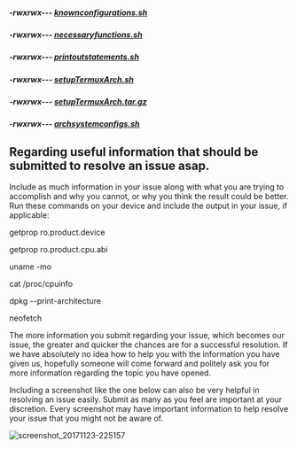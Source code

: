 ##### -rwxrwx--- [knownconfigurations.sh](https://raw.githubusercontent.com/sdrausty/TermuxArch/master/scripts/files/knownconfigurations.sh)

##### -rwxrwx--- [necessaryfunctions.sh](https://raw.githubusercontent.com/sdrausty/TermuxArch/master/scripts/files/necessaryfunctions.sh)

##### -rwxrwx--- [printoutstatements.sh](https://raw.githubusercontent.com/sdrausty/TermuxArch/master/scripts/files/printoutstatements.sh)

##### -rwxrwx--- [setupTermuxArch.sh](https://raw.githubusercontent.com/sdrausty/TermuxArch/master/scripts/files/setupTermuxArch.sh)

##### -rwxrwx--- [setupTermuxArch.tar.gz](https://raw.githubusercontent.com/sdrausty/TermuxArch/master/setupTermuxArch.tar.gz)

##### -rwxrwx--- [archsystemconfigs.sh](https://raw.githubusercontent.com/sdrausty/TermuxArch/master/scripts/files/archsystemconfigs.sh)

## __Regarding useful information that should be submitted to resolve an issue asap.__

Include as much information in your issue along with what you are trying to accomplish and why you cannot, or why you think the result could be better.  Run these commands on your device and include the output in your issue, if applicable:

getprop ro.product.device

getprop ro.product.cpu.abi

uname -mo

cat /proc/cpuinfo

dpkg --print-architecture

neofetch


The more information you submit regarding your issue, which becomes our issue, the greater and quicker the chances are for a successful resolution.  If we have absolutely no idea how to help you with the information you have given us, hopefully someone will come forward and politely ask you for more information regarding the topic you have opened. 


Including a screenshot like the one below can also be very helpful in resolving an issue easily.  Submit as many as you feel are important at your discretion.  Every screenshot may have important information to help resolve your issue that you might not be aware of.   

![screenshot_20171123-225157](https://user-images.githubusercontent.com/27742457/33194888-2342b0e8-d0a1-11e7-976b-d2b093d4b101.png)

